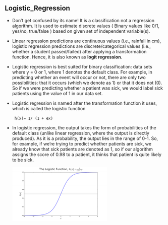 ## Logistic_Regression
- Don’t get confused by its name! It is a classification not a regression algorithm. It is used to estimate discrete values ( Binary values like 0/1, yes/no, true/false ) based on given set of independent variable(s).
- Linear regression predictions are continuous values (i.e., rainfall in cm), 
logistic regression predictions are discrete/categorical values (i.e., whether a student passed/failed) after applying a transformation function.
Hence, it is also known as **logit regression**.
- Logistic regression is best suited for binary classification: data sets where y = 0 or 1, where 1 denotes the default class. For example, in predicting whether an event will occur or not, there are only two possibilities: that it occurs (which we denote as 1) or that it does not (0). So if we were predicting whether a patient was sick, we would label sick patients using the value of 1 in our data set.
- Logistic regression is named after the transformation function it uses, which is called the logistic function

       h(x)= 1/ (1 + ex) 

- In logistic regression, the output takes the form of probabilities of the default class (unlike linear regression, where the output is directly produced). As it is a probability, the output lies in the range of 0-1. So, for example, if we’re trying to predict whether patients are sick, we already know that sick patients are denoted as 1, so if our algorithm assigns the score of 0.98 to a patient, it thinks that patient is quite likely to be sick.

  ![Logistic-Function](/img/Logistic-Function.png)
